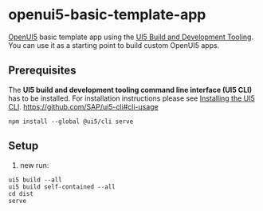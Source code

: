 # openui5-basic-template-app

[OpenUI5](https://github.com/SAP/openui5) basic template app using the [UI5 Build and Development Tooling](https://github.com/SAP/ui5-tooling). You can use it as a starting point to build custom OpenUI5 apps.

## Prerequisites

The **UI5 build and development tooling command line interface (UI5 CLI)** has to be installed.
For installation instructions please see [Installing the UI5 CLI](https://github.com/SAP/ui5-tooling#installing-the-ui5-cli).
https://github.com/SAP/ui5-cli#cli-usage

```
npm install --global @ui5/cli serve
```

## Setup

1. new run:

```
ui5 build --all
ui5 build self-contained --all
cd dist
serve
```
